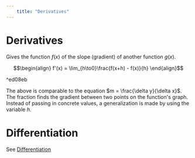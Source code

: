 ```yaml
---
    title: "Derivatives"
---
```

# Derivatives
Gives the function $f(x)$ of the slope (gradient) of another function $g(x)$.

$$\begin{align}
f'(x) = \lim_{h\to0}\frac{f(x+h) - f(x)}{h}
\end{align}$$

^ed08eb

The above is comparable to the equation $m = \frac{\delta y}{\delta x}$. The fraction finds the gradient between two points on the function's graph. Instead of passing in concrete values, a generalization is made by using the variable $h$.

# Differentiation
See [Differentiation](Differentiation.md)